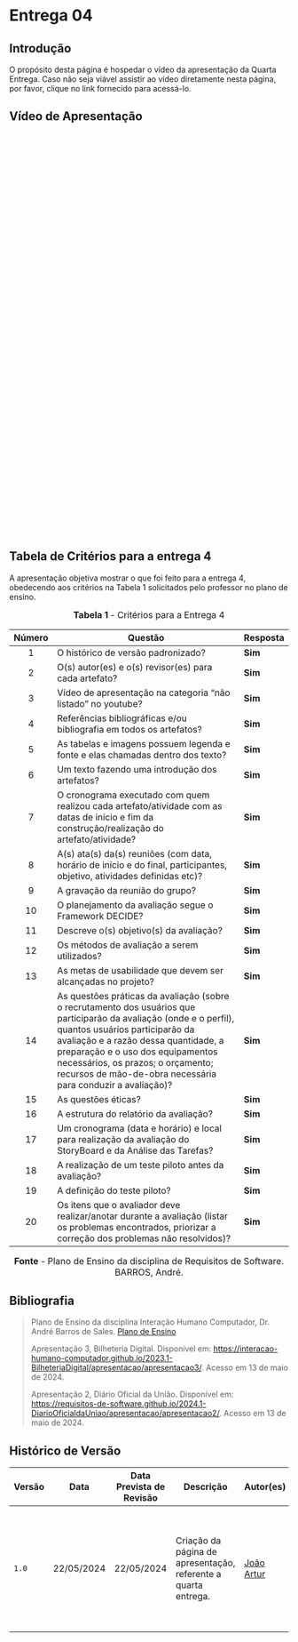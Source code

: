 # Entrega 04

## <a>Introdução</a>

O propósito desta página é hospedar o vídeo da apresentação da Quarta Entrega. Caso não seja viável assistir ao vídeo diretamente nesta página, por favor, clique no link fornecido para acessá-lo.

## <a>Vídeo de Apresentação</a>

<iframe width="1280" height="720" src="" title="Apresentação 4ª Entrega - Grupo 01 (CD-MOJ) - Interação Humano-Computador" frameborder="0" allow="accelerometer; autoplay; clipboard-write; encrypted-media; gyroscope; picture-in-picture; web-share" referrerpolicy="strict-origin-when-cross-origin" allowfullscreen></iframe>

## <a>Tabela de Critérios para a entrega 4</a>
A apresentação objetiva mostrar o que foi feito para a entrega 4, obedecendo aos critérios na Tabela 1 solicitados pelo professor no plano de ensino.

<font size="3"><p style="text-align: center"><b>Tabela 1</b> - Critérios para a Entrega 4</p></font>

| Número | Questão | Resposta |
|:---:|---|---|
|1|O histórico de versão padronizado? | **Sim**
|2|O(s) autor(es) e o(s) revisor(es) para cada artefato? | **Sim**
|3|Vídeo de apresentação na categoria “não listado” no youtube? | **Sim**
|4|Referências bibliográficas e/ou bibliografia em todos os artefatos? | **Sim**
|5|As tabelas e imagens possuem legenda e fonte e elas chamadas dentro dos texto? | **Sim**
|6|Um texto fazendo uma introdução dos artefatos? | **Sim**
|7|O cronograma executado com quem realizou cada artefato/atividade com as datas de início e fim da construção/realização do artefato/atividade? | **Sim**
|8|A(s) ata(s) da(s) reuniões (com data, horário de início e do final, participantes, objetivo, atividades definidas etc)? | **Sim**
|9|A gravação da reunião do grupo? | **Sim**
|10|O planejamento da avaliação segue o Framework DECIDE?  | **Sim**
|11|Descreve o(s) objetivo(s) da avaliação? | **Sim**
|12|Os métodos de avaliação a serem utilizados? | **Sim**
|13|As metas de usabilidade que devem ser alcançadas no projeto? | **Sim**
|14|As questões práticas da avaliação (sobre o recrutamento dos usuários que participarão da avaliação (onde e o perfil), quantos usuários participarão da avaliação e a razão dessa quantidade, a preparação e o uso dos equipamentos necessários, os prazos; o orçamento; recursos de mão-de-obra necessária para conduzir a avaliação)? | **Sim**
|15|As questões éticas?  | **Sim**
|16|A estrutura do relatório da avaliação? | **Sim**
|17| Um cronograma (data e horário) e local para realização da avaliação do StoryBoard e da Análise das Tarefas? | **Sim**
|18|A realização de um teste piloto antes da avaliação? | **Sim**
|19|A definição do teste piloto? | **Sim**
|20| Os itens que o avaliador deve realizar/anotar durante a avaliação (listar os problemas encontrados, priorizar a correção dos problemas não resolvidos)? | **Sim**

<font size="3"><p style="text-align: center"><b>Fonte</b> - Plano de Ensino da disciplina de Requisitos de Software. BARROS, André.</p></font>

## <a>Bibliografia</a>

> Plano de Ensino da disciplina Interação Humano Computador, Dr. André Barros de Sales. [Plano de Ensino](https://aprender3.unb.br/pluginfile.php/2843624/mod_resource/content/48/Plano_de_Ensino%20FIHC%20012024%20Turma%201.pdf)
> 
> Apresentação 3, Bilheteria Digital. Disponível em: <https://interacao-humano-computador.github.io/2023.1-BilheteriaDigital/apresentacao/apresentacao3/>. Acesso em 13 de maio de 2024.
>
> Apresentação 2, Diário Oficial da União. Disponível em: <https://requisitos-de-software.github.io/2024.1-DiarioOficialdaUniao/apresentacao/apresentacao2/>.  Acesso em 13 de maio de 2024.

## <a>Histórico de Versão</a>

| Versão | Data    | Data Prevista de Revisão  | Descrição      | Autor(es)   | Revisor(es)     |
| ------- | ------ | ------- | -------- | -------- | -------- |
| `1.0` | 22/05/2024 | 22/05/2024| Criação da página de apresentação, referente a quarta entrega. | [João Artur](https://github.com/joao-artl) |[Arthur Alves Melo](https://github.com/Arthrok), [Diego Sousa](https://github.com/DiegoSousaLeite), [Douglas Marinho](https://github.com/M4RINH0), [Eric Silveira](https://github.com/ericbky), [João Artur](https://github.com/joao-artl) e [Luiz Gustavo](https://github.com/LuizGust4vo)|
